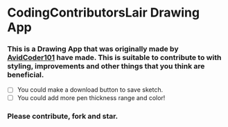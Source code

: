 # CodingContributorsLair Drawing App

### This is a Drawing App that was originally made by [AvidCoder101](https://github.com/AvidCoder101) have made. This is suitable to contribute to with styling, improvements and other things that you think are beneficial. 

- [ ] You could make a download button to save sketch.
- [ ] You could add more pen thickness range and color!

### Please contribute, fork and star. 
